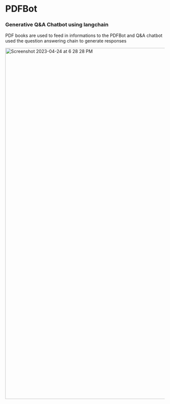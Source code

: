 # PDFBot

### Generative Q&A Chatbot using langchain

PDF books are used to feed in informations to the PDFBot and Q&A chatbot used the question answering chain to generate responses

<img width="1111" alt="Screenshot 2023-04-24 at 6 28 28 PM" src="https://user-images.githubusercontent.com/62880056/234130129-0c317bc4-a197-4e81-bc75-810595e250fd.png">
